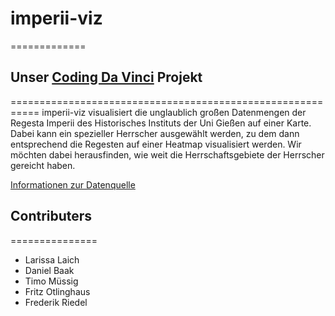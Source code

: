# imperii-viz
=============

## Unser [Coding Da Vinci](http://codingdavinci.de) Projekt
===========================================================
imperii-viz visualisiert die unglaublich großen Datenmengen der Regesta Imperii des Historisches Instituts der Uni Gießen auf einer Karte. Dabei kann ein spezieller Herrscher ausgewählt werden, zu dem dann entsprechend die Regesten auf einer Heatmap visualisiert werden. Wir möchten dabei herausfinden, wie weit die Herrschaftsgebiete der Herrscher gereicht haben.

[Informationen zur Datenquelle](http://codingdavinci.de/downloads/datenpraesentation-2015/regestra-imperii.pdf)


## Contributers
===============
* Larissa Laich
* Daniel Baak
* Timo Müssig
* Fritz Otlinghaus
* Frederik Riedel

